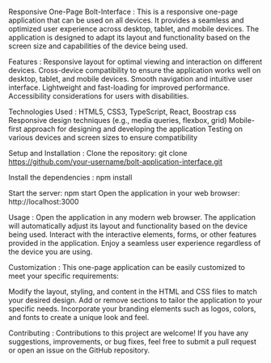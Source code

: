 Responsive One-Page Bolt-Interface : 
This is a responsive one-page application that can be used on all devices. It provides a seamless and optimized user experience across desktop, tablet, and mobile devices. The application is designed to adapt its layout and functionality based on the screen size and capabilities of the device being used.

Features :
Responsive layout for optimal viewing and interaction on different devices.
Cross-device compatibility to ensure the application works well on desktop, tablet, and mobile devices.
Smooth navigation and intuitive user interface.
Lightweight and fast-loading for improved performance.
Accessibility considerations for users with disabilities.


Technologies Used :
HTML5, CSS3, TypeScript, React, Boostrap css
Responsive design techniques (e.g., media queries, flexbox, grid)
Mobile-first approach for designing and developing the application
Testing on various devices and screen sizes to ensure compatibility

Setup and Installation : 
Clone the repository:
git clone https://github.com/your-username/bolt-application-interface.git

Install the dependencies :
npm install


Start the server:
npm start
Open the application in your web browser:
http://localhost:3000


Usage :
Open the application in any modern web browser.
The application will automatically adjust its layout and functionality based on the device being used.
Interact with the interactive elements, forms, or other features provided in the application.
Enjoy a seamless user experience regardless of the device you are using.

Customization :
This one-page application can be easily customized to meet your specific requirements:

Modify the layout, styling, and content in the HTML and CSS files to match your desired design.
Add or remove sections to tailor the application to your specific needs.
Incorporate your branding elements such as logos, colors, and fonts to create a unique look and feel.

Contributing :
Contributions to this project are welcome! If you have any suggestions, improvements, or bug fixes, feel free to submit a pull request or open an issue on the GitHub repository.









